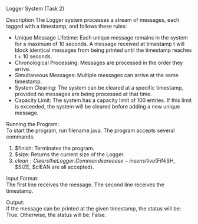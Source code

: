 Logger System (Task 2)

Description
The Logger system processes a stream of messages, each tagged with a timestamp, and follows these rules:

* Unique Message Lifetime: Each unique message remains in the system for a maximum of 10 seconds. A message received at timestamp t will block identical messages from being printed until the timestamp reaches t + 10 seconds.
* Chronological Processing: Messages are processed in the order they arrive.
* Simultaneous Messages: Multiple messages can arrive at the same timestamp.
* System Clearing: The system can be cleared at a specific timestamp, provided no messages are being processed at that time.
* Capacity Limit: The system has a capacity limit of 100 entries. If this limit is exceeded, the system will be cleared before adding a new unique message.


Running the Program:                                                        
To start the program, run filename.java. The program accepts several commands:

1. $finish: Terminates the program.
2. $size: Returns the current size of the Logger.
3. $clean: Clears the Logger.
Commands are case-insensitive ($FiNiSH, $SIZE, $clEAN are all accepted).


Input Format:                                                               
The first line receives the message.
The second line receives the timestamp.

Output:             
If the message can be printed at the given timestamp, the status will be: True. Otherwise, the status will be: False.
